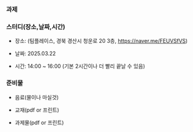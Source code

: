 ### **과제**

### **스터디(장소,날짜,시간)**

- 장소: (팀플레이스, 경북 경산시 청운로 20 3층, https://naver.me/FEUVSfVS)

- 날짜: 2025.03.22

- 시간: 14:00 ~ 16:00 (기본 2시간이나 더 빨리 끝날 수 있음)

### **준비물**

- 음료(물이나 마실것)

- 교재(pdf or 프린트)

- 과제물(pdf or 프린트)